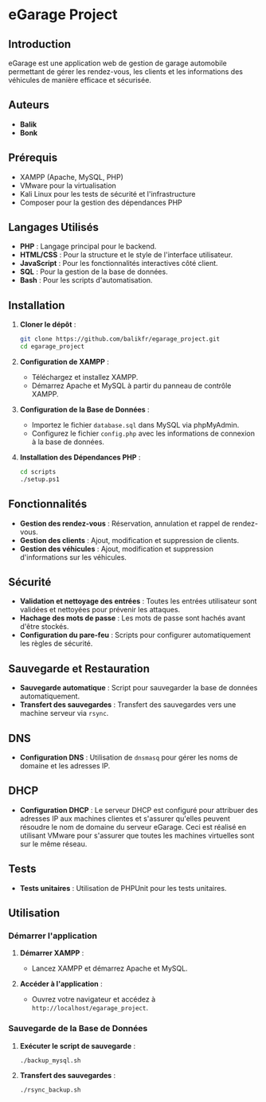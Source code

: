 # eGarage Project

## Introduction

eGarage est une application web de gestion de garage automobile permettant de gérer les rendez-vous, les clients et les informations des véhicules de manière efficace et sécurisée.

## Auteurs

- **Balik**
- **Bonk**

## Prérequis

- XAMPP (Apache, MySQL, PHP)
- VMware pour la virtualisation
- Kali Linux pour les tests de sécurité et l'infrastructure
- Composer pour la gestion des dépendances PHP

## Langages Utilisés

- **PHP** : Langage principal pour le backend.
- **HTML/CSS** : Pour la structure et le style de l'interface utilisateur.
- **JavaScript** : Pour les fonctionnalités interactives côté client.
- **SQL** : Pour la gestion de la base de données.
- **Bash** : Pour les scripts d'automatisation.

## Installation

1. **Cloner le dépôt** :

    ```bash
    git clone https://github.com/balikfr/egarage_project.git
    cd egarage_project
    ```

2. **Configuration de XAMPP** :

    - Téléchargez et installez XAMPP.
    - Démarrez Apache et MySQL à partir du panneau de contrôle XAMPP.

3. **Configuration de la Base de Données** :

    - Importez le fichier `database.sql` dans MySQL via phpMyAdmin.
    - Configurez le fichier `config.php` avec les informations de connexion à la base de données.

4. **Installation des Dépendances PHP** :

    ```bash
    cd scripts
    ./setup.ps1
    ```

## Fonctionnalités

- **Gestion des rendez-vous** : Réservation, annulation et rappel de rendez-vous.
- **Gestion des clients** : Ajout, modification et suppression de clients.
- **Gestion des véhicules** : Ajout, modification et suppression d'informations sur les véhicules.

## Sécurité

- **Validation et nettoyage des entrées** : Toutes les entrées utilisateur sont validées et nettoyées pour prévenir les attaques.
- **Hachage des mots de passe** : Les mots de passe sont hachés avant d'être stockés.
- **Configuration du pare-feu** : Scripts pour configurer automatiquement les règles de sécurité.

## Sauvegarde et Restauration

- **Sauvegarde automatique** : Script pour sauvegarder la base de données automatiquement.
- **Transfert des sauvegardes** : Transfert des sauvegardes vers une machine serveur via `rsync`.

## DNS

- **Configuration DNS** : Utilisation de `dnsmasq` pour gérer les noms de domaine et les adresses IP.

## DHCP

- **Configuration DHCP** : Le serveur DHCP est configuré pour attribuer des adresses IP aux machines clientes et s'assurer qu'elles peuvent résoudre le nom de domaine du serveur eGarage. Ceci est réalisé en utilisant VMware pour s'assurer que toutes les machines virtuelles sont sur le même réseau.

## Tests

- **Tests unitaires** : Utilisation de PHPUnit pour les tests unitaires.

## Utilisation

### Démarrer l'application

1. **Démarrer XAMPP** :

    - Lancez XAMPP et démarrez Apache et MySQL.

2. **Accéder à l'application** :

    - Ouvrez votre navigateur et accédez à `http://localhost/egarage_project`.

### Sauvegarde de la Base de Données

1. **Exécuter le script de sauvegarde** :

    ```bash
    ./backup_mysql.sh
    ```

2. **Transfert des sauvegardes** :

    ```bash
    ./rsync_backup.sh
    ```

